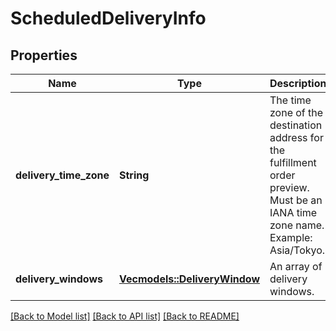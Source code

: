 # ScheduledDeliveryInfo

## Properties

Name | Type | Description | Notes
------------ | ------------- | ------------- | -------------
**delivery_time_zone** | **String** | The time zone of the destination address for the fulfillment order preview. Must be an IANA time zone name. Example: Asia/Tokyo. | 
**delivery_windows** | [**Vec<models::DeliveryWindow>**](DeliveryWindow.md) | An array of delivery windows. | 

[[Back to Model list]](../README.md#documentation-for-models) [[Back to API list]](../README.md#documentation-for-api-endpoints) [[Back to README]](../README.md)


